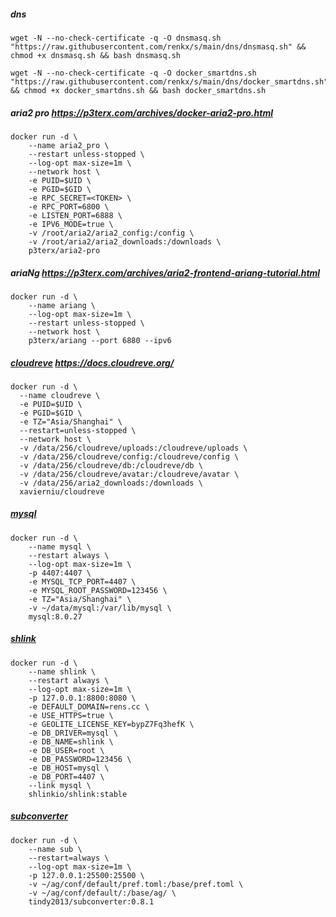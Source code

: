 ##### dns
```shell
wget -N --no-check-certificate -q -O dnsmasq.sh "https://raw.githubusercontent.com/renkx/s/main/dns/dnsmasq.sh" && chmod +x dnsmasq.sh && bash dnsmasq.sh

wget -N --no-check-certificate -q -O docker_smartdns.sh "https://raw.githubusercontent.com/renkx/s/main/dns/docker_smartdns.sh" && chmod +x docker_smartdns.sh && bash docker_smartdns.sh
```

##### aria2 pro https://p3terx.com/archives/docker-aria2-pro.html
```shell
docker run -d \
    --name aria2_pro \
    --restart unless-stopped \
    --log-opt max-size=1m \
    --network host \
    -e PUID=$UID \
    -e PGID=$GID \
    -e RPC_SECRET=<TOKEN> \
    -e RPC_PORT=6800 \
    -e LISTEN_PORT=6888 \
    -e IPV6_MODE=true \
    -v /root/aria2/aria2_config:/config \
    -v /root/aria2/aria2_downloads:/downloads \
    p3terx/aria2-pro
```

##### ariaNg https://p3terx.com/archives/aria2-frontend-ariang-tutorial.html
```shell
docker run -d \
    --name ariang \
    --log-opt max-size=1m \
    --restart unless-stopped \
    --network host \
    p3terx/ariang --port 6880 --ipv6
```

##### [cloudreve](https://hub.docker.com/r/xavierniu/cloudreve) https://docs.cloudreve.org/
```shell
docker run -d \
  --name cloudreve \
  -e PUID=$UID \
  -e PGID=$GID \
  -e TZ="Asia/Shanghai" \
  --restart=unless-stopped \
  --network host \
  -v /data/256/cloudreve/uploads:/cloudreve/uploads \
  -v /data/256/cloudreve/config:/cloudreve/config \
  -v /data/256/cloudreve/db:/cloudreve/db \
  -v /data/256/cloudreve/avatar:/cloudreve/avatar \
  -v /data/256/aria2_downloads:/downloads \
  xavierniu/cloudreve
```

##### [mysql](https://hub.docker.com/_/mysql)

```shell
docker run -d \
    --name mysql \
    --restart always \
    --log-opt max-size=1m \
    -p 4407:4407 \
    -e MYSQL_TCP_PORT=4407 \
    -e MYSQL_ROOT_PASSWORD=123456 \
    -e TZ="Asia/Shanghai" \
    -v ~/data/mysql:/var/lib/mysql \
    mysql:8.0.27
```

##### [shlink](https://shlink.io/documentation/install-docker-image/)

```shell
docker run -d \
    --name shlink \
    --restart always \
    --log-opt max-size=1m \
    -p 127.0.0.1:8800:8080 \
    -e DEFAULT_DOMAIN=rens.cc \
    -e USE_HTTPS=true \
    -e GEOLITE_LICENSE_KEY=bypZ7Fq3hefK \
    -e DB_DRIVER=mysql \
    -e DB_NAME=shlink \
    -e DB_USER=root \
    -e DB_PASSWORD=123456 \
    -e DB_HOST=mysql \
    -e DB_PORT=4407 \
    --link mysql \
    shlinkio/shlink:stable
```

##### [subconverter](https://github.com/tindy2013/subconverter)

```shell
docker run -d \
    --name sub \
    --restart=always \
    --log-opt max-size=1m \
    -p 127.0.0.1:25500:25500 \
    -v ~/ag/conf/default/pref.toml:/base/pref.toml \
    -v ~/ag/conf/default/:/base/ag/ \
    tindy2013/subconverter:0.8.1
```
